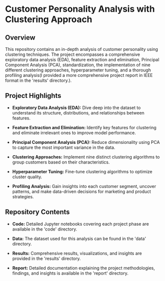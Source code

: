 # Customer Personality Analysis with Clustering Approach

## Overview
This repository contains an in-depth analysis of customer personality using clustering techniques. The project encompasses a comprehensive exploratory data analysis (EDA), feature extraction and elimination, Principal Component Analysis (PCA), standardization, the implementation of nine different clustering approaches, hyperparameter tuning, and a thorough profiling analysis(I provided a more comprehensive project report in IEEE format in the 'results' directory.).

## Project Highlights

* **Exploratory Data Analysis (EDA):** Dive deep into the dataset to understand its structure, distributions, and relationships between features.

* **Feature Extraction and Elimination:** Identify key features for clustering and eliminate irrelevant ones to improve model performance.

* **Principal Component Analysis (PCA):** Reduce dimensionality using PCA to capture the most important variance in the data.

* **Clustering Approaches:** Implement nine distinct clustering algorithms to group customers based on their characteristics.

* **Hyperparameter Tuning:** Fine-tune clustering algorithms to optimize cluster quality.

* **Profiling Analysis:** Gain insights into each customer segment, uncover patterns, and make data-driven decisions for marketing and product strategies.

## Repository Contents

* **Code:** Detailed Jupyter notebooks covering each project phase are available in the 'code' directory.

* **Data:** The dataset used for this analysis can be found in the 'data' directory.

* **Results:** Comprehensive results, visualizations, and insights are provided in the 'results' directory.

* **Report:** Detailed documentation explaining the project methodologies, findings, and insights is available in the 'report' directory.
